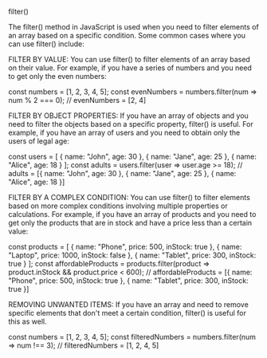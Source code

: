 filter()

The filter() method in JavaScript is used when you need to filter elements of an array based on a specific condition. Some common cases where you can use filter() include:

FILTER BY VALUE:
You can use filter() to filter elements of an array based on their value. For example, if you have a series of numbers and you need to get only the even numbers:

const numbers = [1, 2, 3, 4, 5];
const evenNumbers = numbers.filter(num => num % 2 === 0);
// evenNumbers = [2, 4]

FILTER BY OBJECT PROPERTIES:
If you have an array of objects and you need to filter the objects based on a specific property, filter() is useful. For example, if you have an array of users and you need to obtain only the users of legal age:

const users = [
  { name: "John", age: 30 },
  { name: "Jane", age: 25 },
  { name: "Alice", age: 18 }
];
const adults = users.filter(user => user.age >= 18);
// adults = [{ name: "John", age: 30 }, { name: "Jane", age: 25 }, { name: "Alice", age: 18 }]

FILTER BY A COMPLEX CONDITION:
You can use filter() to filter elements based on more complex conditions involving multiple properties or calculations. For example, if you have an array of products and you need to get only the products that are in stock and have a price less than a certain value:

const products = [
  { name: "Phone", price: 500, inStock: true },
  { name: "Laptop", price: 1000, inStock: false },
  { name: "Tablet", price: 300, inStock: true }
];
const affordableProducts = products.filter(product => product.inStock && product.price < 600);
// affordableProducts = [{ name: "Phone", price: 500, inStock: true }, { name: "Tablet", price: 300, inStock: true }]

REMOVING UNWANTED ITEMS:
If you have an array and need to remove specific elements that don't meet a certain condition, filter() is useful for this as well.

const numbers = [1, 2, 3, 4, 5];
const filteredNumbers = numbers.filter(num => num !== 3);
// filteredNumbers = [1, 2, 4, 5]